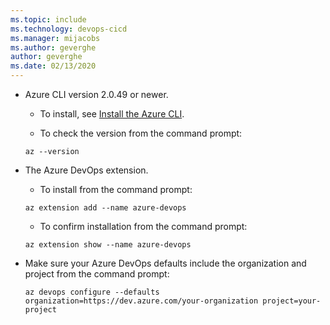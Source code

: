 ```yaml
---
ms.topic: include
ms.technology: devops-cicd
ms.manager: mijacobs
ms.author: geverghe
author: geverghe
ms.date: 02/13/2020
---
```


* Azure CLI version 2.0.49 or newer.

  * To install, see [Install the Azure CLI](/cli/azure/install-azure-cli).

  * To check the version from the command prompt:

  ```
  az --version
  ```

* The Azure DevOps extension.

  * To install from the command prompt:

  ```
  az extension add --name azure-devops
  ```
  * To confirm installation from the command prompt:

  ```
  az extension show --name azure-devops
  ```

* Make sure your Azure DevOps defaults include the organization and project from the command prompt:
 
  ```
  az devops configure --defaults organization=https://dev.azure.com/your-organization project=your-project
  ```